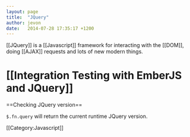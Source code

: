 ```yaml
---
layout: page
title:  "JQuery"
author: jevon
date:   2014-07-28 17:35:17 +1200
---
```


[[JQuery]] is a [[Javascript]] framework for interacting with the [[DOM]], doing [[AJAX]] requests and lots of new modern things.

# [[Integration Testing with EmberJS and JQuery]]

==Checking JQuery version==

`$.fn.query` will return the current runtime JQuery version.

[[Category:Javascript]]